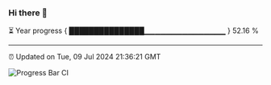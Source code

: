 ### Hi there 👋

⏳ Year progress { ███████████████▁▁▁▁▁▁▁▁▁▁▁▁▁▁▁ } 52.16 %

---

⏰ Updated on Tue, 09 Jul 2024 21:36:21 GMT

![Progress Bar CI](https://github.com/IshwaranRudhara/GIT-ACTION/workflows/Progress%20Bar%20CI/badge.svg)
